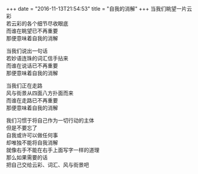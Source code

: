 +++
date = "2016-11-13T21:54:53"
title = "自我的消解"
+++
当我们眺望一片云彩  
若云彩的各个细节尽收眼底  
而谁在眺望已不再重要  
那便意味着自我的消解  
  
当我们说出一句话  
若妙语连珠的词汇信手拈来  
而谁在说话已不再重要  
那便意味着自我的消解  
  
当我们正在走路  
风与街景从四面八方扑面而来  
而谁在走路已不再重要  
那便意味着自我的消解  
  
我们习惯于将自己作为一切行动的主体  
但是不要忘了  
自我或许可以做任何事  
却唯独不能将自我消解  
就像右手不能在右手上面写字一样的道理  
那么如果需要的话  
把自己交给云彩、词汇、风与街景吧  